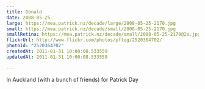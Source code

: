 ```yaml
---
title: Donald
date: 2008-05-25
large: https://mea.patrick.nz/decade/large/2008-05-25-2170.jpg
small: https://mea.patrick.nz/decade/small/2008-05-25-2170.jpg
smallRetina: https://mea.patrick.nz/decade/small/2008-05-25-2170@2x.jpg
flickrUrl: http://www.flickr.com/photos/pftqg/2520364702/
photoId: "2520364702"
createdAt: 2011-01-31 10:00:08.533559
updatedAt: 2011-01-31 10:00:08.533559

---
```

In Auckland (with a bunch of friends) for Patrick Day
